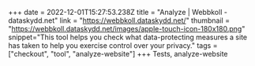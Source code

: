 +++
date = 2022-12-01T15:27:53.238Z
title = "Analyze | Webbkoll - dataskydd.net"
link = "https://webbkoll.dataskydd.net/"
thumbnail = "https://webbkoll.dataskydd.net/images/apple-touch-icon-180x180.png"
snippet="This tool helps you check what data-protecting measures a site has taken to help you exercise control over your privacy."
tags = ["checkout", "tool", "analyze-website"]
+++
Tests, analyze-website
